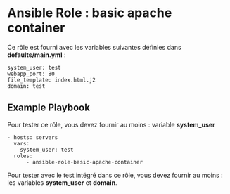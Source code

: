 Ansible Role : basic apache container
=========

Ce rôle est fourni avec les variables suivantes définies dans **defaults/main.yml** :

```
system_user: test
webapp_port: 80
file_template: index.html.j2
domain: test
```

Example Playbook
----------------

Pour tester ce rôle, vous devez fournir au moins : variable **system_user**

```
- hosts: servers
  vars: 
    system_user: test
  roles:
      - ansible-role-basic-apache-container
```

Pour tester avec le test intégré dans ce rôle, vous devez fournir au moins : les variables **system_user** et **domain**.